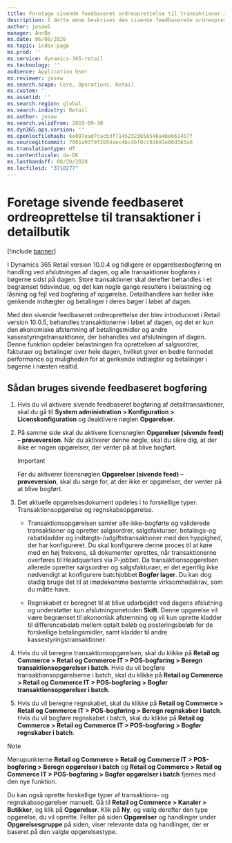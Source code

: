 ```yaml
---
title: Foretage sivende feedbaseret ordreoprettelse til transaktioner i detailbutik
description: I dette emne beskrives den sivende feedbaserede ordreoprettelse til butikstransaktioner i Microsoft Dynamics 365 Commerce.
author: josaw1
manager: AnnBe
ms.date: 06/08/2020
ms.topic: index-page
ms.prod: ''
ms.service: dynamics-365-retail
ms.technology: ''
audience: Application User
ms.reviewer: josaw
ms.search.scope: Core, Operations, Retail
ms.custom: ''
ms.assetid: ''
ms.search.region: global
ms.search.industry: Retail
ms.author: josaw
ms.search.validFrom: 2019-09-30
ms.dyn365.ops.version: ''
ms.openlocfilehash: 6e097ead7cacb3f71452323656546a4be661457f
ms.sourcegitcommit: 7061a93f9f2b54aec4bc4bf0cc92691e86d383a6
ms.translationtype: HT
ms.contentlocale: da-DK
ms.lasthandoff: 08/20/2020
ms.locfileid: "3710277"
---
```

# <a name="trickle-feed-based-order-creation-for-retail-store-transactions"></a>Foretage sivende feedbaseret ordreoprettelse til transaktioner i detailbutik

[!include [banner](includes/banner.md)]

I Dynamics 365 Retail version 10.0.4 og tidligere er opgørelsesbogføring en handling ved afslutningen af dagen, og alle transaktioner bogføres i bøgerne sidst på dagen. Store transaktioner skal derefter behandles i et begrænset tidsvindue, og det kan nogle gange resultere i belastning og låsning og fejl ved bogføring af opgørelse. Detailhandlere kan heller ikke genkende indtægter og betalinger i deres bøger i løbet af dagen.

Med den sivende feedbaseret ordreoprettelse der blev introduceret i Retail version 10.0.5, behandles transaktionerne i løbet af dagen, og det er kun den økonomiske afstemning af betalingsmidler og andre kassestyringstransaktioner, der behandles ved afslutningen af dagen. Denne funktion opdeler belastningen fra oprettelsen af salgsordrer, fakturaer og betalinger over hele dagen, hvilket giver en bedre formodet performance og muligheden for at genkende indtægter og betalinger i bøgerne i næsten realtid. 


## <a name="how-to-use-trickle-feed-based-posting"></a>Sådan bruges sivende feedbaseret bogføring
  
1. Hvis du vil aktivere sivende feedbaseret bogføring af detailtransaktioner, skal du gå til **System administration > Konfiguration > Licenskonfiguration** og deaktivere nøglen **Opgørelser**.

2. På samme side skal du aktivere licensnøglen **Opgørelser (sivende feed) – prøveversion**. Når du aktiverer denne nøgle, skal du sikre dig, at der ikke er nogen opgørelser, der venter på at blive bogført. 

    > [!Important]
    > Før du aktiverer licensnøglen **Opgørelser (sivende feed) – prøveversion**, skal du sørge for, at der ikke er opgørelser, der venter på at blive bogført.

3. Det aktuelle opgørelsesdokument opdeles i to forskellige typer. Transaktionsopgørelse og regnskabsopgørelse.

      - Transaktionsopgørelsen samler alle ikke-bogførte og validerede transaktioner og opretter salgsordrer, salgsfakturaer, betalings-og rabatkladder og indtægts-/udgiftstransaktioner med den hyppighed, der har konfigureret. Du skal konfigurere denne proces til at køre med en høj frekvens, så dokumenter oprettes, når transaktionerne overføres til Headquarters via P-jobbet. Da transaktionsopgørelsen allerede opretter salgsordrer og salgsfakturaer, er det egentlig ikke nødvendigt at konfigurere batchjobbet **Bogfør lager**. Du kan dog stadig bruge det til at imødekomme bestemte virksomhedskrav, som du måtte have.  
      
     - Regnskabet er beregnet til at blive udarbejdet ved dagens afslutning og understøtter kun afslutningsmetoden **Skift**. Denne opgørelse vil være begrænset til økonomisk afstemning og vil kun oprette kladder til differencebeløb mellem optalt beløb og posteringsbeløb for de forskellige betalingsmidler, samt kladder til andre kassestyringstransaktioner.   

4. Hvis du vil beregne transaktionsopgørelsen, skal du klikke på **Retail og Commerce > Retail og Commerce IT > POS-bogføring > Beregn transaktionsopgørelser i batch**. Hvis du vil bogføre transaktionsopgørelserne i batch, skal du klikke på **Retail og Commerce > Retail og Commerce IT > POS-bogføring > Bogfør transaktionsopgørelser i batch**.

5. Hvis du vil beregne regnskabet, skal du klikke på **Retail og Commerce > Retail og Commerce IT > POS-bogføring > Beregn regnskaber i batch**. Hvis du vil bogføre regnskabet i batch, skal du klikke på **Retail og Commerce > Retail og Commerce IT > POS-bogføring > Bogfør regnskaber i batch**.

> [!NOTE]
> Menupunkterne **Retail og Commerce > Retail og Commerce IT > POS-bogføring > Beregn opgørelser i batch** og **Retail og Commerce > Retail og Commerce IT > POS-bogføring > Bogfør opgørelser i batch** fjernes med den nye funktion.

Du kan også oprette forskellige typer af transaktions- og regnskabsopgørelser manuelt. Gå til **Retail og Commerce > Kanaler > Butikker**, og klik på **Opgørelser**. Klik på **Ny**, og vælg derefter den type opgørelse, du vil oprette. Felter på siden **Opgørelser** og handlinger under **Opgørelsesgruppe** på siden, viser relevante data og handlinger, der er baseret på den valgte opgørelsestype.
